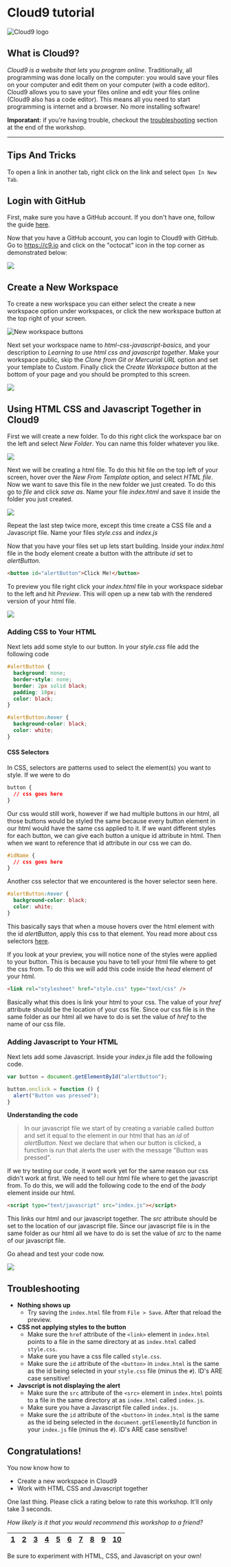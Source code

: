 # Cloud9 tutorial

![Cloud9 logo](img/cloud9.png)

## What is Cloud9?

*Cloud9 is a website that lets you program online*. Traditionally, all
programming was done locally on the computer: you would save your files on your
computer and edit them on your computer (with a code editor). Cloud9 allows you
to save your files online and edit your files online (Cloud9 also has a code
editor). This means all you need to start programming is internet and a browser.
No more installing software!

**Imporatant**: if you're having trouble, checkout the
[troubleshooting](#troubleshooting) section at the end of the workshop.

-------------------------------------------------------------------------------

## Tips And Tricks

To open a link in another tab, right click on the link and select `Open In New
Tab`.

## Login with GitHub

First, make sure you have a GitHub account. If you don't have one, follow the
guide
[here](https://github.com/hackclub/hackclub/tree/master/playbook/workshops/portfolio#creating-a-github-account).

Now that you have a GitHub account, you can login to Cloud9 with GitHub. Go to
https://c9.io and click on the "octocat" icon in the top corner as demonstrated
below:

![](img/github-login.gif)

## Create a New Workspace

To create a new workspace you can either select the create a new workspace
option under workspaces, or click the new workspace button at the top right of
your screen.

![New workspace buttons](img/new-workspace.png)

Next set your workspace name to *html-css-javascript-basics*, and your
description to *Learning to use html css and javascript together*. Make your
workspace public, skip the *Clone from Git or Mercurial URL* option and set your
template to *Custom*. Finally click the *Create Workspace* button at the bottom
of your page and you should be prompted to this screen.

![](img/open-screen.gif)

## Using HTML CSS and Javascript Together in Cloud9

First we will create a new folder. To do this right click the workspace bar on
the left and select *New Folder*. You can name this folder whatever you like.

![](img/create-folder.gif)

Next we will be creating a html file. To do this hit file on the top left of
your screen, hover over the *New From Template* option, and select *HTML file*.
Now we want to save this file in the new folder we just created. To do this go
to *file* and click *save as*. Name your file *index.html* and save it inside
the folder you just created.

![](img/create-html.gif)

Repeat the last step twice more, except this time create a CSS file and a
Javascript file. Name your files *style.css* and *index.js*

Now that you have your files set up lets start building. Inside your
*index.html* file in the body element create a button with the attribute *id*
set to *alertButton*.

```html
<button id="alertButton">Click Me!</button>
```

To preview you file right click your *index.html* file in your workspace sidebar
to the left and hit *Preview*. This will open up a new tab with the rendered
version of your html file.

![](img/preview.gif)

### Adding CSS to Your HTML

Next lets add some style to our button. In your *style.css* file add the
following code

```css
#alertButton {
  background: none;
  border-style: none;
  border: 2px solid black;
  padding: 10px;
  color: black;
}

#alertButton:hover {
  background-color: black;
  color: white;
}
```

#### CSS Selectors

In CSS, selectors are patterns used to select the element(s) you want to style.
If we were to do

```css
button {
  // css goes here
}
```

Our css would still work, however if we had multiple buttons in our html, all
those buttons would be styled the same because every button element in our html
would have the same css applied to it. If we want different styles for each
button, we can give each button a unique id attribute in html. Then when we want
to reference that id attribute in our css we can do.

```css
#idName {
  // css goes here
}
```

Another css selector that we encountered is the hover selector seen here.

```css
#alertButton:hover {
  background-color: black;
  color: white;
}
```

This basically says that when a mouse hovers over the html element with the id
*alertButton*, apply this css to that element. You read more about css selectors
[here](http://www.w3schools.com/cssref/css_selectors.asp).

If you look at your preview, you will notice none of the styles were applied to
your button. This is because you have to tell your html file where to get the
css from. To do this we will add this code inside the *head* element of your
html.

```html
<link rel="stylesheet" href="style.css" type="text/css" />
```

Basically what this does is link your html to your css. The value of your *href*
attribute should be the location of your css file. Since our css file is in the
same folder as our html all we have to do is set the value of *href* to the name
of our css file.

### Adding Javascript to Your HTML

Next lets add some Javascript. Inside your *index.js* file add the following
code.

```js
var button = document.getElementById("alertButton");

button.onclick = function () {
  alert("Button was pressed");
}
```

**Understanding the code**

> In our javascript file we start of by creating a variable called *button* and
> set it equal to the element in our html that has an *id* of *alertButton*.
> Next we declare that when our button is clicked, a function is run that alerts
> the user with the message "Button was pressed".

If we try testing our code, it wont work yet for the same reason our css didn't
work at first. We need to tell our html file where to get the javascript from.
To do this, we will add the following code to the end of the *body* element
inside our html.

```html
<script type="text/javascript" src="index.js"></script>
```

This links our html and our javascript together. The *src* attribute should be
set to the location of our javascript file. Since our javascript file is in the
same folder as our html all we have to do is set the value of *src* to the name
of our javascript file.

Go ahead and test your code now.

![](img/test-code.gif)

## Troubleshooting

- **Nothing shows up**
  - Try saving the `index.html` file from `File > Save`. After that reload the
    preview.
- **CSS not applying styles to the button**
  - Make sure the `href` attribute of the `<link>` element in `index.html`
    points to a file in the same directory at as `index.html` called
    `style.css`.
  - Make sure you have a css file called `style.css`.
  - Make sure the `id` attribute of the `<button>` in `index.html` is the same
    as the id being selected in your `style.css` file (minus the `#`). ID's ARE
    case sensitive!
- **Javscript is not displaying the alert**
  - Make sure the `src` attribute of the `<src>` element in `index.html` points
    to a file in the same directory at as `index.html` called `index.js`.
  - Make sure you have a Javascript file called `index.js`.
  - Make sure the `id` attribute of the `<button>` in `index.html` is the same
    as the id being selected in the `document.getElementById` function in your
    `index.js` file (minus the `#`). ID's ARE case sensitive!

## Congratulations!

You now know how to

- Create a new workspace in Cloud9
- Work with HTML CSS and Javascript together

One last thing. Please click a rating below to rate this workshop. It'll only
take 3 seconds.

_How likely is it that you would recommend this workshop to a friend?_

| [1][r1] | [2][r2] | [3][r3] | [4][r4] | [5][r5] | [6][r6] | [7][r7] | [8][r8] | [9][r9] | [10][r10] |
| ------- | ------- | ------- | ------- | ------- | ------- | ------- | ------- | ------- | --------- |

Be sure to experiment with HTML, CSS, and Javascript on your own!

[r1]: https://feedback-redir.hackclub.io/1ycv4tf0X-OHOf2_KyS7bY9gJ9vJC_VSA2x205vmaZY4?ip=entry.78173348&rfield=entry.559841237&r=1
[r2]: https://feedback-redir.hackclub.io/1ycv4tf0X-OHOf2_KyS7bY9gJ9vJC_VSA2x205vmaZY4?ip=entry.78173348&rfield=entry.559841237&r=2
[r3]: https://feedback-redir.hackclub.io/1ycv4tf0X-OHOf2_KyS7bY9gJ9vJC_VSA2x205vmaZY4?ip=entry.78173348&rfield=entry.559841237&r=3
[r4]: https://feedback-redir.hackclub.io/1ycv4tf0X-OHOf2_KyS7bY9gJ9vJC_VSA2x205vmaZY4?ip=entry.78173348&rfield=entry.559841237&r=4
[r5]: https://feedback-redir.hackclub.io/1ycv4tf0X-OHOf2_KyS7bY9gJ9vJC_VSA2x205vmaZY4?ip=entry.78173348&rfield=entry.559841237&r=5
[r6]: https://feedback-redir.hackclub.io/1ycv4tf0X-OHOf2_KyS7bY9gJ9vJC_VSA2x205vmaZY4?ip=entry.78173348&rfield=entry.559841237&r=6
[r7]: https://feedback-redir.hackclub.io/1ycv4tf0X-OHOf2_KyS7bY9gJ9vJC_VSA2x205vmaZY4?ip=entry.78173348&rfield=entry.559841237&r=7
[r8]: https://feedback-redir.hackclub.io/1ycv4tf0X-OHOf2_KyS7bY9gJ9vJC_VSA2x205vmaZY4?ip=entry.78173348&rfield=entry.559841237&r=8
[r9]: https://feedback-redir.hackclub.io/1ycv4tf0X-OHOf2_KyS7bY9gJ9vJC_VSA2x205vmaZY4?ip=entry.78173348&rfield=entry.559841237&r=9
[r10]: https://feedback-redir.hackclub.io/1ycv4tf0X-OHOf2_KyS7bY9gJ9vJC_VSA2x205vmaZY4?ip=entry.78173348&rfield=entry.559841237&r=10
